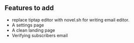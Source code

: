 ## Features to add

- replace tiptap editor with novel.sh for writing email editor.
- A settings page
- A clean landing page
- Verifying subscribers email
